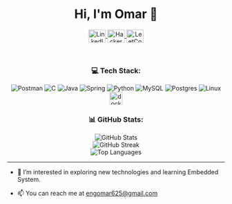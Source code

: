 <h1 align="center">Hi, I'm Omar 👋</h1>

<p align="center">
  <a href="https://www.linkedin.com/in/eng-omar-pro">
    <img align="center" src="https://raw.githubusercontent.com/rahuldkjain/github-profile-readme-generator/master/src/images/icons/Social/linked-in-alt.svg" alt="LinkedIn" height="30" width="40" />
  </a>
  <a href="https://www.hackerrank.com/engomar">
    <img align="center" src="https://raw.githubusercontent.com/rahuldkjain/github-profile-readme-generator/master/src/images/icons/Social/hackerrank.svg" alt="HackerRank" height="30" width="40" />
  </a>
  <a href="https://www.leetcode.com/eng-omar-pro" target="blank">
    <img align="center" src="https://raw.githubusercontent.com/rahuldkjain/github-profile-readme-generator/master/src/images/icons/Social/leet-code.svg" alt="LeetCode" height="30" width="40" />
  </a>
</p>

<br />

<h3 align="center">💻 Tech Stack:</h3>

<p align="center">
  <img src="https://img.shields.io/badge/Postman-FF6C37?style=for-the-badge&logo=postman&logoColor=white" alt="Postman" />
  <img src="https://img.shields.io/badge/c-%2300599C.svg?style=for-the-badge&logo=c&logoColor=white" alt="C" />
  <img src="https://img.shields.io/badge/java-%23ED8B00.svg?style=for-the-badge&logo=openjdk&logoColor=white" alt="Java" />
  <img src="https://img.shields.io/badge/spring-%236DB33F.svg?style=for-the-badge&logo=spring&logoColor=white" alt="Spring" />
  <img src="https://img.shields.io/badge/Python-14354C?style=for-the-badge&logo=python&logoColor=white" alt="Python" />
  <img src="https://img.shields.io/badge/mysql-%2300000f.svg?style=for-the-badge&logo=mysql&logoColor=white" alt="MySQL" />
  <img src="https://img.shields.io/badge/postgres-%23316192.svg?style=for-the-badge&logo=postgresql&logoColor=white" alt="Postgres" />
  <img src="https://img.shields.io/badge/Linux-FCC624?style=for-the-badge&logo=linux&logoColor=black" alt="Linux" />
  <img src="https://img.shields.io/badge/Docker-2496ED?logo=docker&logoColor=white" alt="docker" width="30"  />
</p>


<h3 align="center">📊 GitHub Stats:</h3>

<p align="center">
  <img src="https://github-readme-stats.vercel.app/api?username=omarhassan2&theme=dark&hide_border=false&include_all_commits=false&count_private=false" alt="GitHub Stats" /><br/>
  <img src="https://github-readme-streak-stats.herokuapp.com/?user=omarhassan2&theme=dark&hide_border=false" alt="GitHub Streak" /><br/>
  <img src="https://github-readme-stats.vercel.app/api/top-langs/?username=omarhassan2&theme=dark&hide_border=false&include_all_commits=false&count_private=false&layout=compact" alt="Top Languages" />
</p>

---

<!-- Proudly created with GPRM (https://gprm.itsvg.in) -->

- 👀 I’m interested in exploring new technologies and learning Embedded System.

- 📫 You can reach me at engomar625@gmail.com
